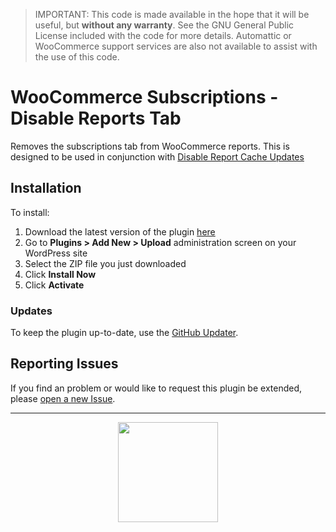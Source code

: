 > IMPORTANT: This code is made available in the hope that it will be useful, but **without any warranty**. See the GNU General Public License included with the code for more details. Automattic or WooCommerce support services are also not available to assist with the use of this code.

# WooCommerce Subscriptions - Disable Reports Tab

Removes the subscriptions tab from WooCommerce reports. This is designed to be used in conjunction with [Disable Report Cache Updates](https://github.com/Prospress/woocommerce-subscriptions-disable-report-cache-updates)

## Installation

To install:

1. Download the latest version of the plugin [here](https://github.com/Prospress/disable-reports-tab/archive/master.zip)
1. Go to **Plugins > Add New > Upload** administration screen on your WordPress site
1. Select the ZIP file you just downloaded
1. Click **Install Now**
1. Click **Activate**

### Updates

To keep the plugin up-to-date, use the [GitHub Updater](https://github.com/afragen/github-updater).

## Reporting Issues

If you find an problem or would like to request this plugin be extended, please [open a new Issue](https://github.com/Prospress/disable-reports-tab/issues/new).

---

<p align="center">
	<a href="https://prospress.com/">
		<img src="https://cloud.githubusercontent.com/assets/235523/11986380/bb6a0958-a983-11e5-8e9b-b9781d37c64a.png" width="160">
	</a>
</p>
